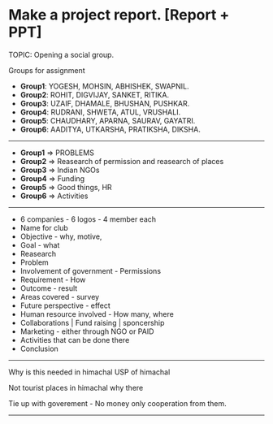 # Make a project report. [Report + PPT] 

TOPIC: Opening a social group.

Groups for assignment

* __Group1__: YOGESH, MOHSIN, ABHISHEK, SWAPNIL.    
* __Group2__: ROHIT, DIGVIJAY, SANKET, RITIKA.      
* __Group3__: UZAIF, DHAMALE, BHUSHAN, PUSHKAR.     
* __Group4__: RUDRANI, SHWETA, ATUL, VRUSHALI.      
* __Group5__: CHAUDHARY, APARNA, SAURAV, GAYATRI.   
* __Group6__: AADITYA, UTKARSHA, PRATIKSHA, DIKSHA. 

--------------------------------------------------------------------------------

* __Group1__  &rArr; PROBLEMS  
* __Group2__  &rArr; Reasearch of permission and reasearch of places
* __Group3__  &rArr; Indian NGOs
* __Group4__  &rArr; Funding
* __Group5__  &rArr; Good things, HR
* __Group6__  &rArr; Activities

------------------------------------------------------------------

* 6 companies - 6 logos - 4 member each
* Name for club
* Objective - why, motive, 
* Goal - what
* Reasearch
* Problem
* Involvement of government - Permissions
* Requirement - How
* Outcome - result
* Areas covered -  survey
* Future perspective - effect
* Human resource involved - How many, where
* Collaborations | Fund raising |  sponcership
* Marketing - either through NGO or PAID
* Activities that can be done there
* Conclusion


----------------------------------------------------------------------


Why is this needed in himachal USP of himachal

Not tourist places in himachal why there

Tie up with goverement - No money only cooperation from them.

-------------------------------------------------------------------

